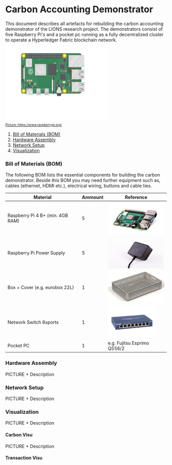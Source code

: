 # Carbon Accounting Demonstrator 

This document describes all artefacts for rebuilding the carbon accounting demonstrator of the LIONS research project. The demonstrators consist of five Raspberry Pi's and a pocket pc running as a fully decentralized cluster to operate a Hyperledger Fabric blockchain network.

<a href="https://www.raspberrypi.com/products/raspberry-pi-4-model-b/"> <img src="./pictures/pi-plug-in.gif" width="320" height="230"/></br>
<font size="1">Picture: https://www.raspberrypi.org/ </font>
1. [Bill of Materials (BOM)](#bill-of-materials)
2. [Hardware Assembly](#hardware-assembly)
3. [Network Setup](#network-setup)
4. [Visualization](#visualization)

### Bill of Materials (BOM)
The following BOM lists the essential components for building the carbon demonstrator. Beside this BOM you may need further equipment such as, cables (ethernet, HDMI etc.), electrical wiring, buttons and cable ties.

| Material                         | Ammount | Reference                                                                                                                                       |
|----------------------------------|---------|-------------------------------------------------------------------------------------------------------------------------------------------------|
| Raspberry Pi 4 B+ (min. 4GB RAM) | 5       | <a href="https://www.raspberrypi.com/products/raspberry-pi-4-model-b/"> <img src="./pictures/pi.jpeg" width="180" height="100"/> </a>           |
| Raspberry Pi Power Supply        | 5       | <a href="https://www.raspberrypi.com/products/type-c-power-supply/"> <img src="./pictures/power.jpeg" width="180" height="100"/> </a>           |
| Box + Cover (e.g. eurobox 22L)   | 1       | <a href="https://www.surplus-systems.de/produkte/euronormboxen/"> <img src="./pictures/box.png" width="180" height="100"/> </a>                 |
| Network Switch 8xports           | 1       | <a href="https://www.netgear.com/de/business/wired/switches/unmanaged/gs108/"> <img src="./pictures/switch.png" width="150" height="100"/> </a> |
| Pocket PC                        | 1       | e.g. Fujitsu Esprimo Q556/2                                                                                                                     |


### Hardware Assembly
PICTURE + Description 

### Network Setup
PICTURE + Description 

### Visualization
PICTURE + Description 
#### Carbon Visu
PICTURE + Description 
#### Transaction Visu

